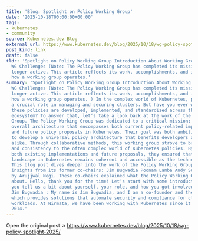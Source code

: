 ```yaml
---
title: 'Blog: Spotlight on Policy Working Group'
date: '2025-10-18T00:00:00+00:00'
tags:
- kubernetes
- community
source: Kubernetes.dev Blog
external_url: https://www.kubernetes.dev/blog/2025/10/18/wg-policy-spotlight-2025/
post_kind: link
draft: false
tldr: 'Spotlight on Policy Working Group Introduction About Working Groups Policy
  WG Challenges (Note: The Policy Working Group has completed its mission and is no
  longer active. This article reflects its work, accomplishments, and insights into
  how a working group operates.'
summary: 'Spotlight on Policy Working Group Introduction About Working Groups Policy
  WG Challenges (Note: The Policy Working Group has completed its mission and is no
  longer active. This article reflects its work, accomplishments, and insights into
  how a working group operates. ) In the complex world of Kubernetes, policies play
  a crucial role in managing and securing clusters. But have you ever wondered how
  these policies are developed, implemented, and standardized across the Kubernetes
  ecosystem? To answer that, let’s take a look back at the work of the Policy Working
  Group. The Policy Working Group was dedicated to a critical mission: providing an
  overall architecture that encompasses both current policy-related implementations
  and future policy proposals in Kubernetes. Their goal was both ambitious and essential:
  to develop a universal policy architecture that benefits developers and end-users
  alike. Through collaborative methods, this working group strove to bring clarity
  and consistency to the often complex world of Kubernetes policies. By focusing on
  both existing implementations and future proposals, they ensured that the policy
  landscape in Kubernetes remains coherent and accessible as the technology evolves.
  This blog post dives deeper into the work of the Policy Working Group, guided by
  insights from its former co-chairs: Jim Bugwadia Poonam Lamba Andy Suderman Interviewed
  by Arujjwal Negi. These co-chairs explained what the Policy Working Group was all
  about. Hello, thank you for the time! Let’s start with some introductions, could
  you tell us a bit about yourself, your role, and how you got involved in Kubernetes?
  Jim Bugwadia : My name is Jim Bugwadia, and I am a co-founder and the CEO at Nirmata
  which provides solutions that automate security and compliance for cloud-native
  workloads. At Nirmata, we have been working with Kubernetes since it started in
  2014.'
---
```

Open the original post ↗ https://www.kubernetes.dev/blog/2025/10/18/wg-policy-spotlight-2025/
